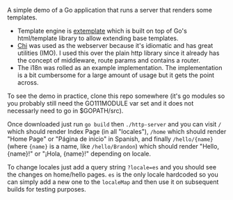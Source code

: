 A simple demo of a Go application that runs a server that renders some templates.

- Template engine is [extemplate](https://github.com/dannyvankooten/extemplate)
  which is built on top of Go's html/template library to allow extending base
  templates.
- [Chi](https://github.com/go-chi/chi) was used as the webserver because it's
  idiomatic and has great utilities (IMO). I used this over the plain http
  library since it already has the concept of middleware, route params and
  contains a router.
- The i18n was rolled as an example implementation. The implementation is a bit
  cumbersome for a large amount of usage but it gets the point across.

To see the demo in practice, clone this repo somewhere (it's go modules so you
probably still need the GO111MODULE var set and it does not necessarly need to
go in \$GOPATH/src).

Once downloaded just run `go build` then `./http-server` and you can visit
`/` which should render Index Page (in all "locales"), `/home` which should
render "Home Page" or "Página de inicio" in Spanish, and finally `/hello/{name}`
(where `{name}` is a name, like `/hello/Brandon`) which should render "Hello, {name}!"
or "¡Hola, {name}!" depending on locale.

To change locales just add a query string `?locale=es` and you should see the
changes on home/hello pages. `es` is the only locale hardcoded so you can simply
add a new one to the `localeMap` and then use it on subsequent builds for testing
purposes.
